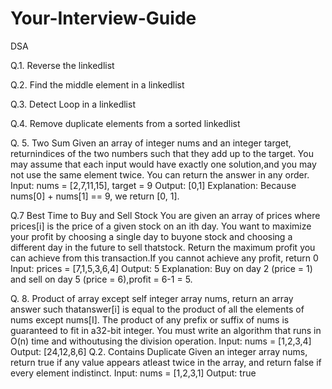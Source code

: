 # Your-Interview-Guide

DSA


Q.1. Reverse the linkedlist

Q.2. Find the middle element in a linkedlist

Q.3. Detect Loop in a linkedlist

Q.4. Remove duplicate elements from a sorted linkedlist

Q. 5. Two Sum
Given an array of integer nums and an integer target, returnindices of the two numbers such that they add up to the target.
You may assume that each input would have exactly one solution,and you may not use the same element twice.
You can return the answer in any order.
Input: nums = [2,7,11,15], target = 9
Output: [0,1]
Explanation: Because nums[0] + nums[1] == 9, we return [0, 1].

Q.7 Best Time to Buy and Sell Stock
You are given an array of prices where prices[i] is the price of a given stock on an ith day.
You want to maximize your profit by choosing a single day to buyone stock and choosing a different day in the future to sell thatstock.
Return the maximum profit you can achieve from this transaction.If you cannot achieve any profit, return 0
Input: prices = [7,1,5,3,6,4]
Output: 5
Explanation: Buy on day 2 (price = 1) and sell on day 5 (price = 6),profit = 6-1 = 5.


Q. 8. Product of array except self
integer array nums, return an array answer such thatanswer[i] is equal to the product of all the elements of nums except nums[I].
The product of any prefix or suffix of nums is guaranteed to fit in a32-bit integer.
You must write an algorithm that runs in O(n) time and withoutusing the division operation.
Input: nums = [1,2,3,4]
Output: [24,12,8,6]
Q.2. Contains Duplicate
Given an integer array nums, return true if any value appears atleast twice in the array, and return false if every element indistinct.
Input: nums = [1,2,3,1]
Output: true






